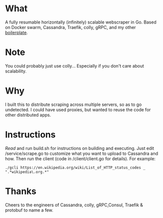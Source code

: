 # What
A fully resumable horizontally (infinitely) scalable webscraper in Go. Based on Docker swarm, Cassandra, Traefik, colly, gRPC, and my other [boilerplate](https://github.com/dioptre/gtrpc).

# Note
You could probably just use colly... Especially if you don't care about scalability.

# Why
I built this to distribute scraping across multiple servers, so as to go undetected. I could have used proxies, but wanted to reuse the code for other distributed apps.

# Instructions
*Read* and run build.sh for instructions on building and executing. Just edit /service/scrape.go to customize what you want to upload to Cassandra and how. Then run the client (code in /client/client.go for details). For example:
```
./gcli https://en.wikipedia.org/wiki/List_of_HTTP_status_codes _ ".*wikipedia\.org.*"
```

# Thanks
Cheers to the engineers of Cassandra, colly, gRPC,Consul, Traefik & protobuf to name a few.

